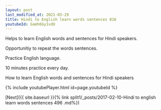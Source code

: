 ```yaml
---
layout: post
last_modified_at: 2021-03-29
title: Hindi to English learn words sentences 816 
youtubeId: Gamh6Gy1vdU
---
```

 
 
Helps to learn English words and sentences for Hindi speakers.

Opportunitiy to repeat the words sentences. 

Practice English language. 
 
10 minutes practice every day. 
 
How to learn English words and sentences for Hindi speakers 
 
{% include youtubePlayer.html id=page.youtubeId %}
 
 
[Next]({{ site.baseurl }}{% link  split1/_posts/2017-02-10-Hindi to english learn words sentences 496 .md%})
 
